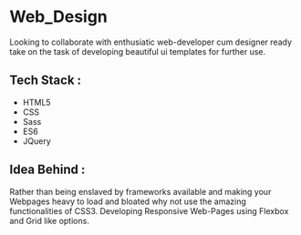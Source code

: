 # Web_Design

Looking to collaborate with enthusiatic web-developer cum designer ready take on the task of developing beautiful ui templates
for further use.

## Tech Stack :
- HTML5 
- CSS 
- Sass
- ES6 
- JQuery

## Idea Behind :
Rather than being enslaved by frameworks available and making your Webpages heavy to load and bloated why not use the
amazing functionalities of CSS3. Developing Responsive Web-Pages using Flexbox and Grid like options. 
